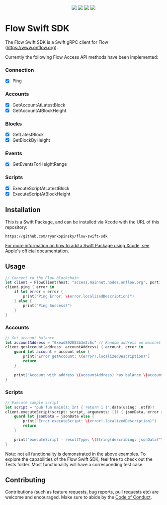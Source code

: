 <p align="center">
  <img src="https://img.shields.io/github/v/release/ryankopinsky/flow-swift-sdk?color=orange&label=SwiftPM&logo=swift"/>
  <img src="https://img.shields.io/badge/platform-iOS%20%7C%20macOS%20%7C%20tvOS-lightgrey"/>
  <img src="https://img.shields.io/badge/Swift-5.3-orange?logo=swift"/>
  <img src="https://img.shields.io/github/license/ryankopinsky/flow-swift-sdk"/>
</p>

# Flow Swift SDK
The Flow Swift SDK is a Swift gRPC client for Flow (https://www.onflow.org). 

Currently the following Flow Access API methods have been implemented:

### Connection
- [x] Ping

### Accounts
- [x] GetAccountAtLatestBlock
- [x] GetAccountAtBlockHeight

### Blocks
- [x] GetLatestBlock
- [x] GetBlockByHeight

### Events
- [x] GetEventsForHeightRange

### Scripts
- [x] ExecuteScriptAtLatestBlock
- [x] ExecuteScriptAtBlockHeight

## Installation

This is a Swift Package, and can be installed via Xcode with the URL of this repository:

`https://github.com/ryankopinsky/flow-swift-sdk`

[For more information on how to add a Swift Package using Xcode, see Apple's official documentation.](https://developer.apple.com/documentation/xcode/adding_package_dependencies_to_your_app)


## Usage

```swift
// Connect to the Flow blockchain
let client = FlowClient(host: "access.mainnet.nodes.onflow.org", port: 9000)
client.ping { error in
    if let error = error {
        print("Ping Error: \(error.localizedDescription)")
    } else {
        print("Ping Success!")
    }
}
```

### Accounts

```swift
// Get account balance
let accountAddress = "0xead892083b3e2c6c" // Random address on mainnet
client.getAccount(address: accountAddress) { account, error in
    guard let account = account else {
        print("Error getAccount: \(error!.localizedDescription)")
        return
    }
    
    print("Account with address \(accountAddress) has balance \(account.balance).")
}
```

### Scripts

```swift
// Execute sample script
let script = "pub fun main(): Int { return 1 }".data(using: .utf8)!
client.executeScript(script: script, arguments: []) { jsonData, error in
    guard let jsonData = jsonData else {
        print("Error executeScript: \(error!.localizedDescription)")
        return
    }
    
    print("executeScript - resultType: \(String(describing: jsonData["type"])), resultValue: \(String(describing: jsonData["value"])).")
}
```

Note: not all functionality is demonstrated in the above examples. To explore the capabilities of the Flow Swift SDK, feel free to check out the Tests folder. Most functionality will have a corresponding test case. 

## Contributing

Contributions (such as feature requests, bug reports, pull requests etc) are welcome and encouraged. Make sure to abide by the [Code of Conduct](https://github.com/ryankopinsky/flow-swift-sdk/blob/main/CODE_OF_CONDUCT.md). 
